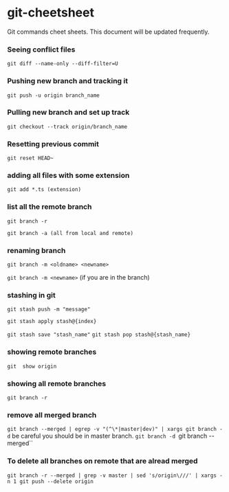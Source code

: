 # git-cheetsheet
Git commands cheet sheets. This document will be updated frequently.


### Seeing conflict files
`git diff --name-only --diff-filter=U`

### Pushing new branch and tracking it
`git push -u origin branch_name`

### Pulling new branch and set up track
`git checkout --track origin/branch_name`

### Resetting previous commit
`git reset HEAD~`

### adding all files with some extension
`git add *.ts (extension)`


### list all the remote branch
`git branch -r`

`git branch -a (all from local and remote)`


### renaming branch
`git branch -m <oldname> <newname>`

`git branch -m <newname>` (if you are in the branch)


### stashing in git
`git stash push -m "message"`

`git stash apply stash@{index}`

`git stash save "stash_name"`
`git stash pop stash@{stash_name}`


### showing remote branches
`git  show origin`

### showing all remote branches
`git branch -r`


### remove all merged branch
`git branch --merged | egrep -v "(^\*|master|dev)" | xargs git branch -d` be careful you should be in master branch.
`git branch -d `git branch --merged``

### To delete all branches on remote that are alread merged
`git branch -r --merged | grep -v master | sed 's/origin\///' | xargs -n 1 git push --delete origin`
